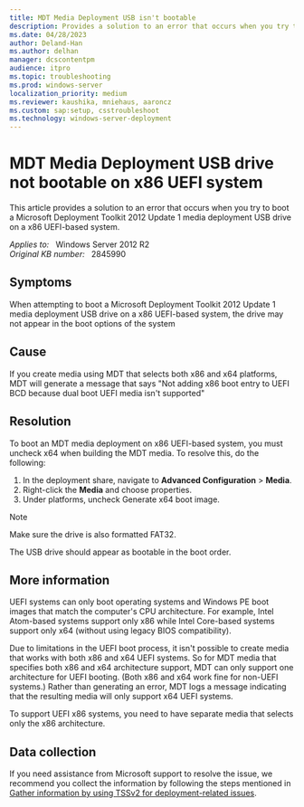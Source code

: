 ```yaml
---
title: MDT Media Deployment USB isn't bootable
description: Provides a solution to an error that occurs when you try to boot a Microsoft Deployment Toolkit 2012 Update 1 media deployment USB drive on a x86 UEFI-based system.
ms.date: 04/28/2023
author: Deland-Han
ms.author: delhan
manager: dcscontentpm
audience: itpro
ms.topic: troubleshooting
ms.prod: windows-server
localization_priority: medium
ms.reviewer: kaushika, mniehaus, aaroncz
ms.custom: sap:setup, csstroubleshoot
ms.technology: windows-server-deployment
---
```

# MDT Media Deployment USB drive not bootable on x86 UEFI system

This article provides a solution to an error that occurs when you try to boot a Microsoft Deployment Toolkit 2012 Update 1 media deployment USB drive on a x86 UEFI-based system.

_Applies to:_ &nbsp; Windows Server 2012 R2  
_Original KB number:_ &nbsp; 2845990

## Symptoms

When attempting to boot a Microsoft Deployment Toolkit 2012 Update 1 media deployment USB drive on a x86 UEFI-based system, the drive may not appear in the boot options of the system

## Cause

If you create media using MDT that selects both x86 and x64 platforms, MDT will generate a message that says "Not adding x86 boot entry to UEFI BCD because dual boot UEFI media isn't supported"

## Resolution

To boot an MDT media deployment on x86 UEFI-based system, you must uncheck x64 when building the MDT media.  To resolve this, do the following:

1. In the deployment share, navigate to **Advanced Configuration** > **Media**.
2. Right-click the **Media** and choose properties.
3. Under platforms, uncheck Generate x64 boot image.

> [!NOTE]
> Make sure the drive is also formatted FAT32.

The USB drive should appear as bootable in the boot order.

## More information

UEFI systems can only boot operating systems and Windows PE boot images that match the computer's CPU architecture.  For example, Intel Atom-based systems support only x86 while Intel Core-based systems support only x64 (without using legacy BIOS compatibility).

Due to limitations in the UEFI boot process, it isn't possible to create media that works with both x86 and x64 UEFI systems. So for MDT media that specifies both x86 and x64 architecture support, MDT can only support one architecture for UEFI booting. (Both x86 and x64 work fine for non-UEFI systems.) Rather than generating an error, MDT logs a message indicating that the resulting media will only support x64 UEFI systems.

To support UEFI x86 systems, you need to have separate media that selects only the x86 architecture.

## Data collection

If you need assistance from Microsoft support to resolve the issue, we recommend you collect the information by following the steps mentioned in [Gather information by using TSSv2 for deployment-related issues](../../windows-client/windows-troubleshooters/gather-information-using-tssv2-deployment.md).
